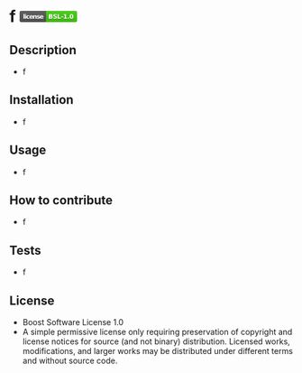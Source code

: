 # f <svg xmlns="http://www.w3.org/2000/svg" xmlns:xlink="http://www.w3.org/1999/xlink" width="102" height="20" role="img" aria-label="license: BSL-1.0"><title>license: BSL-1.0</title><linearGradient id="s" x2="0" y2="100%"><stop offset="0" stop-color="#bbb" stop-opacity=".1"/><stop offset="1" stop-opacity=".1"/></linearGradient><clipPath id="r"><rect width="102" height="20" rx="3" fill="#fff"/></clipPath><g clip-path="url(#r)"><rect width="47" height="20" fill="#555"/><rect x="47" width="55" height="20" fill="#4c1"/><rect width="102" height="20" fill="url(#s)"/></g><g fill="#fff" text-anchor="middle" font-family="Verdana,Geneva,DejaVu Sans,sans-serif" text-rendering="geometricPrecision" font-size="110"><text aria-hidden="true" x="245" y="150" fill="#010101" fill-opacity=".3" transform="scale(.1)" textLength="370">license</text><text x="245" y="140" transform="scale(.1)" fill="#fff" textLength="370">license</text><text aria-hidden="true" x="735" y="150" fill="#010101" fill-opacity=".3" transform="scale(.1)" textLength="450">BSL-1.0</text><text x="735" y="140" transform="scale(.1)" fill="#fff" textLength="450">BSL-1.0</text></g></svg>
## Description
- f
## Installation
- f
## Usage
- f
## How to contribute
- f
## Tests
- f
## License
- Boost Software License 1.0
- A simple permissive license only requiring preservation of copyright and license notices for source (and not binary) distribution. Licensed works, modifications, and larger works may be distributed under different terms and without source code.
